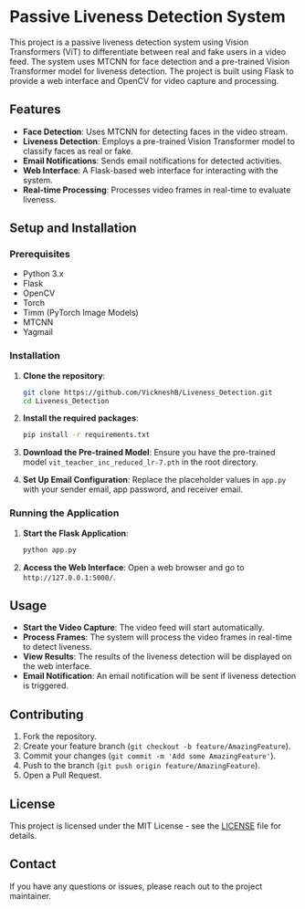 # Passive Liveness Detection System

This project is a passive liveness detection system using Vision Transformers (ViT) to differentiate between real and fake users in a video feed. The system uses MTCNN for face detection and a pre-trained Vision Transformer model for liveness detection. The project is built using Flask to provide a web interface and OpenCV for video capture and processing.

## Features

- **Face Detection**: Uses MTCNN for detecting faces in the video stream.
- **Liveness Detection**: Employs a pre-trained Vision Transformer model to classify faces as real or fake.
- **Email Notifications**: Sends email notifications for detected activities.
- **Web Interface**: A Flask-based web interface for interacting with the system.
- **Real-time Processing**: Processes video frames in real-time to evaluate liveness.

## Setup and Installation

### Prerequisites

- Python 3.x
- Flask
- OpenCV
- Torch
- Timm (PyTorch Image Models)
- MTCNN
- Yagmail

### Installation

1. **Clone the repository**:
    ```bash
    git clone https://github.com/VickneshB/Liveness_Detection.git
    cd Liveness_Detection
    ```

2. **Install the required packages**:
    ```bash
    pip install -r requirements.txt
    ```

3. **Download the Pre-trained Model**:
    Ensure you have the pre-trained model `vit_teacher_inc_reduced_lr-7.pth` in the root directory.

4. **Set Up Email Configuration**:
    Replace the placeholder values in `app.py` with your sender email, app password, and receiver email.

### Running the Application
1. **Start the Flask Application**:
    ```bash
    python app.py
    ```

2. **Access the Web Interface**:
    Open a web browser and go to `http://127.0.0.1:5000/`.

## Usage
- **Start the Video Capture**: The video feed will start automatically.
- **Process Frames**: The system will process the video frames in real-time to detect liveness.
- **View Results**: The results of the liveness detection will be displayed on the web interface.
- **Email Notification**: An email notification will be sent if liveness detection is triggered.


## Contributing
1. Fork the repository.
2. Create your feature branch (`git checkout -b feature/AmazingFeature`).
3. Commit your changes (`git commit -m 'Add some AmazingFeature'`).
4. Push to the branch (`git push origin feature/AmazingFeature`).
5. Open a Pull Request.

## License
This project is licensed under the MIT License - see the [LICENSE](LICENSE) file for details.

## Contact
If you have any questions or issues, please reach out to the project maintainer.